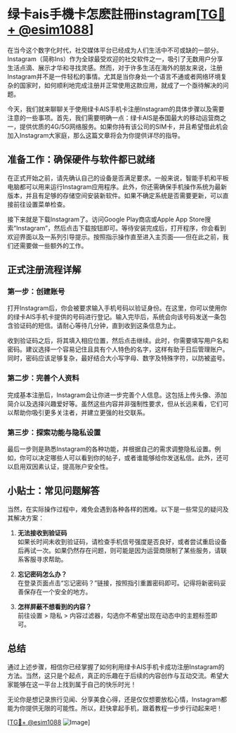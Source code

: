 # 绿卡ais手機卡怎麽註冊instagram[[TG💪+ @esim1088](https://t.me/s/esim1088)]

在当今这个数字化时代，社交媒体平台已经成为人们生活中不可或缺的一部分。Instagram（简称Ins）作为全球最受欢迎的社交软件之一，吸引了无数用户分享生活点滴、展示才华和寻找灵感。然而，对于许多生活在海外的朋友来说，注册Instagram并不是一件轻松的事情。尤其是当你身处一个语言不通或者网络环境复杂的国家时，如何顺利地完成注册并正常使用这款应用，就成了一个亟待解决的问题。

今天，我们就来聊聊关于使用绿卡AIS手机卡注册Instagram的具体步骤以及需要注意的一些事项。首先，我们需要明确一点：绿卡AIS是泰国最大的移动运营商之一，提供优质的4G/5G网络服务。如果你持有该公司的SIM卡，并且希望借此机会加入Instagram大家庭，那么这篇文章将会为你提供详尽的指导。

## 准备工作：确保硬件与软件都已就绪

在正式开始之前，请先确认自己的设备是否满足要求。一般来说，智能手机和平板电脑都可以用来运行Instagram应用程序。此外，你还需确保手机操作系统为最新版本，并且有足够的存储空间安装新软件。如果不确定系统是否需要更新，可以直接前往设置菜单检查。

接下来就是下载Instagram了。访问Google Play商店或Apple App Store搜索“Instagram”，然后点击下载按钮即可。等待安装完成后，打开程序，你会看到欢迎界面以及一系列引导提示。按照指示操作直至进入主页面——但在此之前，我们还需要做一些额外的工作。

## 正式注册流程详解

### 第一步：创建账号

打开Instagram后，你会被要求输入手机号码以验证身份。在这里，你可以使用你的绿卡AIS手机卡提供的号码进行登记。输入完毕后，系统会向该号码发送一条包含验证码的短信。请耐心等待几分钟，直到收到这条信息为止。

收到验证码之后，将其填入相应位置，然后点击继续。此时，你需要填写用户名和密码。建议选择一个容易记住且具有个人特色的名字，这样有助于日后管理账户。同时，密码应该足够复杂，最好结合大小写字母、数字及特殊字符，以防被盗号。

### 第二步：完善个人资料

完成基本注册后，Instagram会让你进一步完善个人信息。这包括上传头像、添加简介以及选择兴趣爱好等。虽然这些内容并非强制性要求，但从长远来看，它们可以帮助你吸引更多关注者，并建立更强的社交联系。

### 第三步：探索功能与隐私设置

最后一步则是熟悉Instagram的各种功能，并根据自己的需求调整隐私设置。例如，你可以决定哪些人可以看到你的帖子，或者谁能够给你发送私信。此外，还可以启用双因素认证，提高账户安全性。

## 小贴士：常见问题解答

当然，在实际操作过程中，难免会遇到各种各样的困难。以下是一些常见的疑问及其解决方案：

1. **无法接收到验证码**  
   如果长时间未收到验证码，请检查手机信号强度是否良好，或者尝试重启设备后再试一次。如果仍然存在问题，则可能是因为运营商限制了某些服务，请联系客服寻求帮助。

2. **忘记密码怎么办？**  
   在登录页面点击“忘记密码？”链接，按照指引重置密码即可。记得将新密码妥善保存在一个安全的地方。

3. **怎样屏蔽不想看到的内容？**  
   前往设置 > 隐私 > 内容过滤器，勾选你不希望出现在动态中的主题标签即可。

## 总结

通过上述步骤，相信你已经掌握了如何利用绿卡AIS手机卡成功注册Instagram的方法。当然，这只是个起点，真正的乐趣在于后续的内容创作与互动交流。希望大家能够在这一平台上找到属于自己的快乐时光！

无论你是想记录旅行见闻、分享美食心得，还是仅仅想要放松心情，Instagram都能为你提供无限的可能性。所以，赶快拿起手机，跟着教程一步步行动起来吧！

[[TG💪+ @esim1088](https://t.me/s/esim1088) ![Image](https://i.postimg.cc/4NQfJmqS/Snipaste-2025-05-13-00-14-12.png)]